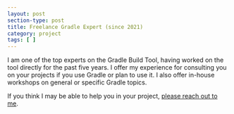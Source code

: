 ```yaml
---
layout: post
section-type: post
title: Freelance Gradle Expert (since 2021)
category: project
tags: [ ]
---
```


I am one of the top experts on the Gradle Build Tool, having worked on the tool directly for the past five years.
I offer my experience for consulting you on your projects if you use Gradle or plan to use it.
I also offer in-house workshops on general or specific Gradle topics. 

If you think I may be able to help you in your project,
<a href="mailto:jendrik@onepiece.software">please reach out to me</a>.
